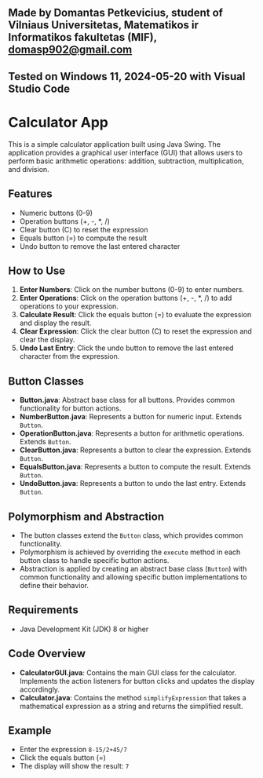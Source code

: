 ## Made by Domantas Petkevicius, student of Vilniaus Universitetas, Matematikos ir Informatikos fakultetas (MIF), domasp902@gmail.com

## Tested on Windows 11, 2024-05-20 with Visual Studio Code

# Calculator App

This is a simple calculator application built using Java Swing. The application provides a graphical user interface (GUI) that allows users to perform basic arithmetic operations: addition, subtraction, multiplication, and division.

## Features

- Numeric buttons (0-9)
- Operation buttons (+, -, \*, /)
- Clear button (C) to reset the expression
- Equals button (=) to compute the result
- Undo button to remove the last entered character

## How to Use

1. **Enter Numbers**: Click on the number buttons (0-9) to enter numbers.
2. **Enter Operations**: Click on the operation buttons (+, -, \*, /) to add operations to your expression.
3. **Calculate Result**: Click the equals button (=) to evaluate the expression and display the result.
4. **Clear Expression**: Click the clear button (C) to reset the expression and clear the display.
5. **Undo Last Entry**: Click the undo button to remove the last entered character from the expression.

## Button Classes

- **Button.java**: Abstract base class for all buttons. Provides common functionality for button actions.
- **NumberButton.java**: Represents a button for numeric input. Extends `Button`.
- **OperationButton.java**: Represents a button for arithmetic operations. Extends `Button`.
- **ClearButton.java**: Represents a button to clear the expression. Extends `Button`.
- **EqualsButton.java**: Represents a button to compute the result. Extends `Button`.
- **UndoButton.java**: Represents a button to undo the last entry. Extends `Button`.

## Polymorphism and Abstraction

- The button classes extend the `Button` class, which provides common functionality.
- Polymorphism is achieved by overriding the `execute` method in each button class to handle specific button actions.
- Abstraction is applied by creating an abstract base class (`Button`) with common functionality and allowing specific button implementations to define their behavior.

## Requirements

- Java Development Kit (JDK) 8 or higher

## Code Overview

- **CalculatorGUI.java**: Contains the main GUI class for the calculator. Implements the action listeners for button clicks and updates the display accordingly.
- **Calculator.java**: Contains the method `simplifyExpression` that takes a mathematical expression as a string and returns the simplified result.

## Example

- Enter the expression `8-15/2+45/7`
- Click the equals button (=)
- The display will show the result: `7`

